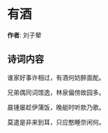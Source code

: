 # 有酒

**作者**: 刘子翚

## 诗词内容

谁家好事许相过，有酒何妨醉面酡。

兄弟偶同词馆逸，林泉偏傍故园多。

晨锺屡趁伊蒲饭，晚艇时听款乃歌。

莫遣是非来到耳，只应憨睡奈闲何。

